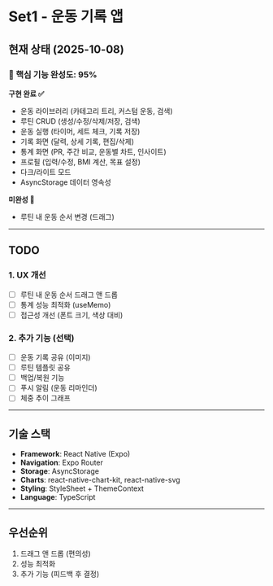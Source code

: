 # Set1 - 운동 기록 앱

## 현재 상태 (2025-10-08)

### 🎯 핵심 기능 완성도: 95%

**구현 완료 ✅**
- 운동 라이브러리 (카테고리 트리, 커스텀 운동, 검색)
- 루틴 CRUD (생성/수정/삭제/저장, 검색)
- 운동 실행 (타이머, 세트 체크, 기록 저장)
- 기록 화면 (달력, 상세 기록, 편집/삭제)
- 통계 화면 (PR, 주간 비교, 운동별 차트, 인사이트)
- 프로필 (입력/수정, BMI 계산, 목표 설정)
- 다크/라이트 모드
- AsyncStorage 데이터 영속성

**미완성 🚧**
- 루틴 내 운동 순서 변경 (드래그)

---

## TODO

### 1. UX 개선
- [ ] 루틴 내 운동 순서 드래그 앤 드롭
- [ ] 통계 성능 최적화 (useMemo)
- [ ] 접근성 개선 (폰트 크기, 색상 대비)

### 2. 추가 기능 (선택)
- [ ] 운동 기록 공유 (이미지)
- [ ] 루틴 템플릿 공유
- [ ] 백업/복원 기능
- [ ] 푸시 알림 (운동 리마인더)
- [ ] 체중 추이 그래프

---

## 기술 스택

- **Framework**: React Native (Expo)
- **Navigation**: Expo Router
- **Storage**: AsyncStorage
- **Charts**: react-native-chart-kit, react-native-svg
- **Styling**: StyleSheet + ThemeContext
- **Language**: TypeScript

---

## 우선순위

1. 드래그 앤 드롭 (편의성)
2. 성능 최적화
3. 추가 기능 (피드백 후 결정)
